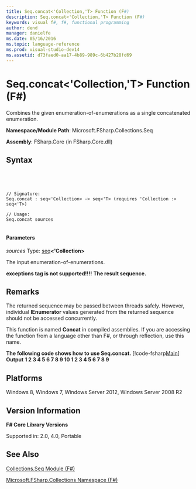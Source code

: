 ```yaml
---
title: Seq.concat<'Collection,'T> Function (F#)
description: Seq.concat<'Collection,'T> Function (F#)
keywords: visual f#, f#, functional programming
author: dend
manager: danielfe
ms.date: 05/16/2016
ms.topic: language-reference
ms.prod: visual-studio-dev14
ms.assetid: d73faed0-aa17-4b89-989c-6b427b28fd69 
---
```


# Seq.concat<'Collection,'T> Function (F#)

Combines the given enumeration-of-enumerations as a single concatenated enumeration.

**Namespace/Module Path**: Microsoft.FSharp.Collections.Seq

**Assembly**: FSharp.Core (in FSharp.Core.dll)


## Syntax



```




// Signature:
Seq.concat : seq<'Collection> -> seq<'T> (requires 'Collection :> seq<'T>)

// Usage:
Seq.concat sources


```





#### Parameters
*sources*
Type: [seq](http://msdn.microsoft.com/en-us/library/2f0c87c6-8a0d-4d33-92a6-10d1d037ce75)**&lt;'Collection&gt;**


The input enumeration-of-enumerations.



**exceptions tag is not supported!!!!**
**The result sequence.**
## Remarks
The returned sequence may be passed between threads safely. However, individual **IEnumerator** values generated from the returned sequence should not be accessed concurrently.

This function is named **Concat** in compiled assemblies. If you are accessing the function from a language other than F#, or through reflection, use this name.

**The following code shows how to use Seq.concat.**
[!code-fsharp[Main](snippets/fssequences/snippet29.fs)]
**Output**
**1 2 3 4 5 6 7 8 9 10 1 2 3 4 5 6 7 8 9**
## Platforms
Windows 8, Windows 7, Windows Server 2012, Windows Server 2008 R2


## Version Information
**F# Core Library Versions**

Supported in: 2.0, 4.0, Portable




## See Also
[Collections.Seq Module &#40;F&#35;&#41;](Collections.Seq-Module-%5BFSharp%5D.md)

[Microsoft.FSharp.Collections Namespace &#40;F&#35;&#41;](Microsoft.FSharp.Collections-Namespace-%5BFSharp%5D.md)


